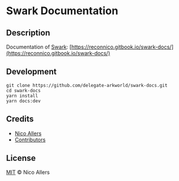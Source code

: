 # Swark Documentation

## Description

Documentation of [Swark](https://github.com/delegate-arkworld/swark): [https://reconnico.gitbook.io/swark-docs/](https://reconnico.gitbook.io/swark-docs/)

## Development

```text
git clone https://github.com/delegate-arkworld/swark-docs.git
cd swark-docs
yarn install
yarn docs:dev
```

## Credits

* [Nico Allers](https://github.com/reconnico)
* [Contributors](https://github.com/delegate-arkworld/swark-docs/tree/25ca97d6aeef97afe6d49826012e568bfa8f99c1/contributors/README.md)

## License

[MIT](https://github.com/delegate-arkworld/swark-docs/tree/25ca97d6aeef97afe6d49826012e568bfa8f99c1/LICENSE/README.md) © Nico Allers

